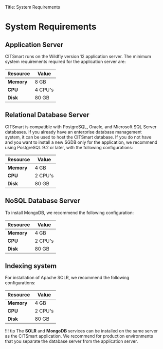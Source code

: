 Title: System Requirements

# System Requirements

##	Application Server

CITSmart runs on the Wildfly version 12 application server. The minimum system requirements required for the application server are:

| Resource | Value   |
|---------|---------|
| **Memory** | 8 GB   |
| **CPU**     | 4 CPU's |
| **Disk**   | 80 GB   |

## Relational Database Server

CITSmart is compatible with PostgreSQL, Oracle, and Microsoft SQL Server databases. If you already have an enterprise database management system, it can be used to host the CITSmart database. If you do not have and you want to install a new SGDB only for the application, we recommend using PostgreSQL 9.2 or later, with the following configurations:

| Resource | Value   |
|---------|---------|
| **Memory** | 4 GB   |
| **CPU**     | 2 CPU's |
| **Disk**   | 80 GB   |

## NoSQL Database Server

To install MongoDB, we recommend the following configuration:

| Resource | Value   |
|---------|---------|
| **Memory** | 4 GB   |
| **CPU**     | 2 CPU's |
| **Disk**   | 80 GB   |

## Indexing system

For installation of Apache SOLR, we recommend the following configurations:

| Resource | Value   |
|---------|---------|
| **Memory** | 4 GB   |
| **CPU**     | 2 CPU's |
| **Disk**   | 80 GB   |

!!! tip
     The **SOLR** and **MongoDB** services can be installed on the same server as the CITSmart application. We recommend for production environments that you separate the database server from the application server.

